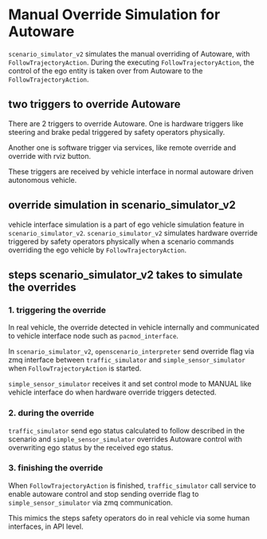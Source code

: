 # Manual Override Simulation for Autoware

`scenario_simulator_v2` simulates the manual overriding of Autoware, with `FollowTrajectoryAction`.
During the executing `FollowTrajectoryAction`, the control of the ego entity is taken over from Autoware to the `FollowTrajectoryAction`.

## two triggers to override Autoware

There are 2 triggers to override Autoware.
One is hardware triggers like steering and brake pedal triggered by safety operators physically.

Another one is software trigger via services, like remote override and override with rviz button.

These triggers are received by vehicle interface in normal autoware driven autonomous vehicle.

## override simulation in scenario_simulator_v2

vehicle interface simulation is a part of ego vehicle simulation feature in `scenario_simulator_v2`.
`scenario_simulator_v2` simulates hardware override triggered by safety operators physically when a scenario commands overriding the ego vehicle by `FollowTrajectoryAction`.

## steps scenario_simulator_v2 takes to simulate the overrides  

### 1. triggering the override

In real vehicle, the override detected in vehicle internally and communicated to vehicle interface node such as `pacmod_interface`.

In `scenario_simulator_v2`, `openscenario_interpreter` send override flag via zmq interface between `traffic_simulator` and `simple_sensor_simulator` when `FollowTrajectoryAction` is started.

`simple_sensor_simulator` receives it and set control mode to MANUAL like vehicle interface do when hardware override triggers detected.

### 2. during the override

`traffic_simulator` send ego status calculated to follow described in the scenario and `simple_sensor_simulator` overrides Autoware control with overwriting ego status by the received ego status.

### 3. finishing the override

When `FollowTrajectoryAction` is finished, `traffic_simulator` call service to enable autoware control and stop sending override flag to `simple_sensor_simulator` via zmq communication.

This mimics the steps safety operators do in real vehicle via some human interfaces, in API level.
